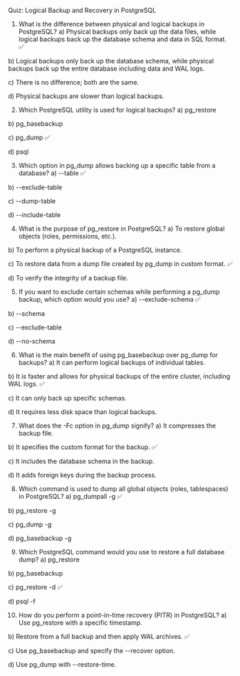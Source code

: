 Quiz: Logical Backup and Recovery in PostgreSQL
1. What is the difference between physical and logical backups in PostgreSQL?
a) Physical backups only back up the data files, while logical backups back up the database schema and data in SQL format. ✅

b) Logical backups only back up the database schema, while physical backups back up the entire database including data and WAL logs.

c) There is no difference; both are the same.

d) Physical backups are slower than logical backups.

2. Which PostgreSQL utility is used for logical backups?
a) pg_restore

b) pg_basebackup

c) pg_dump ✅

d) psql

3. Which option in pg_dump allows backing up a specific table from a database?
a) --table ✅

b) --exclude-table

c) --dump-table

d) --include-table

4. What is the purpose of pg_restore in PostgreSQL?
a) To restore global objects (roles, permissions, etc.).

b) To perform a physical backup of a PostgreSQL instance.

c) To restore data from a dump file created by pg_dump in custom format. ✅

d) To verify the integrity of a backup file.

5. If you want to exclude certain schemas while performing a pg_dump backup, which option would you use?
a) --exclude-schema ✅

b) --schema

c) --exclude-table

d) --no-schema

6. What is the main benefit of using pg_basebackup over pg_dump for backups?
a) It can perform logical backups of individual tables.

b) It is faster and allows for physical backups of the entire cluster, including WAL logs. ✅

c) It can only back up specific schemas.

d) It requires less disk space than logical backups.

7. What does the -Fc option in pg_dump signify?
a) It compresses the backup file.

b) It specifies the custom format for the backup. ✅

c) It includes the database schema in the backup.

d) It adds foreign keys during the backup process.

8. Which command is used to dump all global objects (roles, tablespaces) in PostgreSQL?
a) pg_dumpall -g ✅

b) pg_restore -g

c) pg_dump -g

d) pg_basebackup -g

9. Which PostgreSQL command would you use to restore a full database dump?
a) pg_restore

b) pg_basebackup

c) pg_restore -d ✅

d) psql -f

10. How do you perform a point-in-time recovery (PITR) in PostgreSQL?
a) Use pg_restore with a specific timestamp.

b) Restore from a full backup and then apply WAL archives. ✅

c) Use pg_basebackup and specify the --recover option.

d) Use pg_dump with --restore-time.

